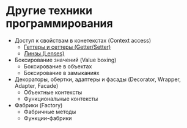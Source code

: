 # Другие техники программирования

- Доступ к свойствам в конетекстах (Context access)
  - [Геттеры и сеттеры (Getter/Setter)](https://github.com/HowProgrammingWorks/Prototype/blob/master/JavaScript/d-get-set.js)
  - [Линзы (Lenses)](https://github.com/HowProgrammingWorks/Lenses)
- Боксирование значений (Value boxing)
  - Боксирование в объектах
  - Боксирование в замыканиях
- Декораторы, обертки, адаптеры и фасады (Decorator, Wrapper, Adapter, Facade)
  - Объектные контексты
  - Функциональные контексты
- Фабрики (Factory)
  - Фабричные методы
  - Функции-фабрики
